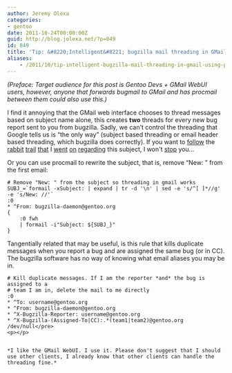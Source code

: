 ```yaml
---
author: Jeremy Olexa
categories:
- gentoo
date: 2011-10-24T00:00:00Z
guid: http://blog.jolexa.net/?p=849
id: 849
title: 'Tip: &#8220;Intelligent&#8221; bugzilla mail threading in GMail using procmail'
aliases:
    - /2011/10/tip-intelligent-bugzilla-mail-threading-in-gmail-using-procmail/
---
```


*(Preface: Target audience for this post is Gentoo Devs + GMail WebUI users, however, anyone that forwards bugmail to GMail and has procmail between them could also use this.)*

I find it annoying that the GMail web interface chooses to thread messages based on subject name alone, this creates **two** threads for every new bug report sent to you from bugzilla. Sadly, we can't control the threading that Google tells us is &#8220;the only way&#8221; (subject based threading or email header based threading, which bugzilla does correctly). If you want to <a href="http://blog.mozilla.com/nnethercote/2011/06/09/gmail-and-bugzilla/" target="_blank">follow</a> the <a href="http://blog.mozilla.com/nnethercote/2011/06/10/gmail-and-bugzilla-an-update/" target="_blank">rabbit</a> <a href="https://bugzilla.mozilla.org/show_bug.cgi?id=650575" target="_blank">trail</a> <a href="https://bugzilla.mozilla.org/show_bug.cgi?id=528889" target="_blank">that</a> I <a href="https://bugzilla.mozilla.org/show_bug.cgi?id=650575#c23" target="_blank">went</a> <a href="https://bugs.gentoo.org/370977" target="_blank">on</a> <a href="https://bugzilla.mozilla.org/show_bug.cgi?id=663747" target="_blank">regarding</a> this subject, I won't <a href="https://bugzilla.mozilla.org/show_bug.cgi?id=589128" target="_blank">stop</a> you...

Or you can use procmail to rewrite the subject, that is, remove &#8220;New: &#8221; from the first email:

    # Remove "New: " from the subject so threading in gmail works
    SUBJ_=`formail -xSubject: | expand | tr -d '\n' | sed -e 's/^[ ]*//g' -e 's/New: //'`
    :0
    * ^From: bugzilla-daemon@gentoo.org
    {
        :0 fwh
        | formail -i"Subject: ${SUBJ_}"
    }

Tangentially related that may be useful, is this rule that kills duplicate messages when you report a bug and are assigned the same bug (or in CC). The bugzilla software has no way of knowing what email aliases you may be in.

    # Kill duplicate messages. If I am the reporter *and* the bug is assigned to a
    # team I am in, delete the mail to me directly
    :0
    * ^To: username@gentoo.org
    * ^From: bugzilla-daemon@gentoo.org
    * ^X-Bugzilla-Reporter: username@gentoo.org
    * ^X-Bugzilla-(Assigned-To|CC):.*(team1|team2)@gentoo.org
    /dev/null</pre>
    <p></p>
    
    
    *I like the GMail WebUI. I use it. Please don't suggest that I should use other clients, I already know that other clients can handle the threading fine.*